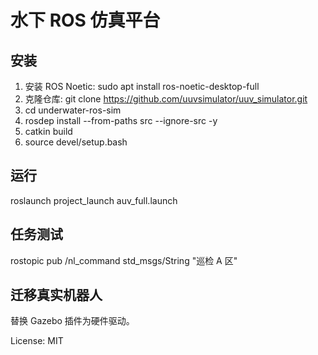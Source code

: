 # 水下 ROS 仿真平台

## 安装
1. 安装 ROS Noetic: sudo apt install ros-noetic-desktop-full
2. 克隆仓库: git clone https://github.com/uuvsimulator/uuv_simulator.git
3. cd underwater-ros-sim
4. rosdep install --from-paths src --ignore-src -y
5. catkin build
6. source devel/setup.bash

## 运行
roslaunch project_launch auv_full.launch

## 任务测试
rostopic pub /nl_command std_msgs/String "巡检 A 区"

## 迁移真实机器人
替换 Gazebo 插件为硬件驱动。

License: MIT
